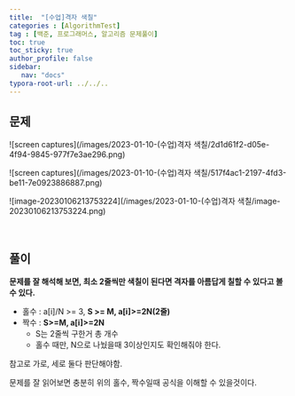 ```yaml
---
title:  "[수업]격자 색칠"
categories : [AlgorithmTest]
tag : [백준, 프로그래머스, 알고리즘 문제풀이]
toc: true
toc_sticky: true
author_profile: false
sidebar:
   nav: "docs"
typora-root-url: ../../..
---
```




## 문제

![screen captures](/images/2023-01-10-(수업)격자 색칠/2d1d61f2-d05e-4f94-9845-977f7e3ae296.png)

![screen captures](/images/2023-01-10-(수업)격자 색칠/517f4ac1-2197-4fd3-be11-7e0923886887.png)

![image-20230106213753224](/images/2023-01-10-(수업)격자 색칠/image-20230106213753224.png)

<br>

## 풀이

**문제를 잘 해석해 보면, 최소 2줄씩만 색칠이 된다면 격자를 아름답게 칠할 수 있다고 볼 수 있다.**

* 홀수 : a[i]/N >= 3, **S >= M, a[i]>=2N(2줄)**   
* 짝수 : **S>=M, a[i]>=2N**   
  * S는 2줄씩 구한거 총 개수  
  * 홀수 때만, N으로 나눴을때 3이상인지도 확인해줘야 한다. 

참고로 가로, 세로 둘다 판단해야함.

문제를 잘 읽어보면 충분히 위의 홀수, 짝수일때 공식을 이해할 수 있을것이다.



